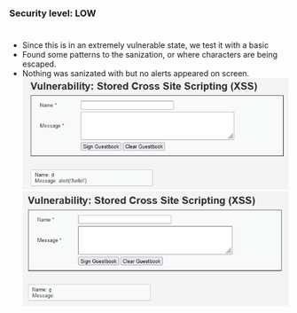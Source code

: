 ### Security level: LOW
# 
* Since this is in an extremely vulnerable state, we test it with a basic <script> tag with an alert function.
  It was saved onto the website, as we can see from the source code.
* Whenever I reload the page, it would repeat the alert and create more entries onto the guestbook. To avoid
  this, I would need to clear it via the form button.
#
![](./images/XSS_S1.png)
![](./images/XSS_S2.png)
![](./images/XSS_S3.png)
![](./images/XSS_S4.png)
![](./images/XSS_S5.png)
#
### Security level: MEDIUM
# 
* Changing capitilization for tags didnt work, such as <scrIPT> alert('hello') </script>
* Found some patterns to the sanization, or where characters are being escaped.
* Nothing was sanizated with <body onload=alert(1)> but no alerts appeared on screen.
![](./images/XSS_S1LVL2.png)
![](./images/XSS_S2LVL2.png)
#

